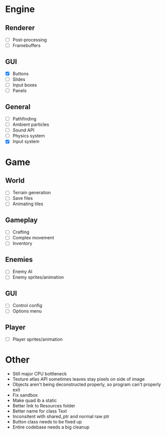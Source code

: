 # Engine
## Renderer
- [ ] Post-processing
- [ ] Framebuffers

## GUI
- [x] Buttons
- [ ] Slides
- [ ] Input boxes
- [ ] Panels

## General
- [ ] Pathfinding
- [ ] Ambient particles
- [ ] Sound API
- [ ] Physics system
- [x] Input system

# Game
## World
- [ ] Terrain generation
- [ ] Save files
- [ ] Animating tiles

## Gameplay
- [ ] Crafting
- [ ] Complex movement
- [ ] Inventory

## Enemies
- [ ] Enemy AI
- [ ] Enemy sprites/animation

## GUI
- [ ] Control config
- [ ] Options menu

## Player
- [ ] Player sprites/animation

# Other
- Still major CPU bottleneck
- Texture atlas API sometimes leaves stay pixels on side of image
- Objects aren't being deconstructed properly, so program can't properly exit
- Fix sandbox
- Make quad ib a static
- Better link to Resources folder
- Better name for class Text
- Inconsitent with shared_ptr and normal raw ptr
- Button class needs to be fixed up
- Entire codebase needs a big cleanup